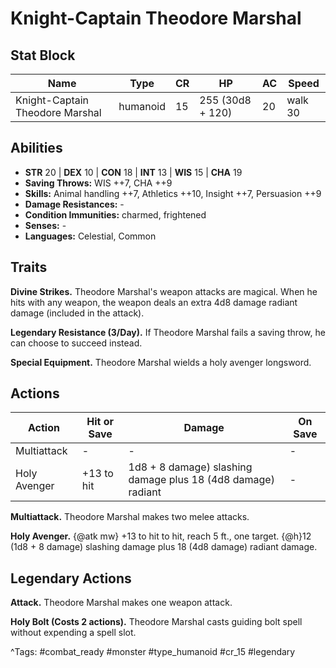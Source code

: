 # Knight-Captain Theodore Marshal

## Stat Block

| Name | Type | CR | HP | AC | Speed |
|------|------|----|----|----|-------|
| Knight-Captain Theodore Marshal | humanoid | 15 | 255 (30d8 + 120) | 20 | walk 30 |

## Abilities

- **STR** 20 | **DEX** 10 | **CON** 18 | **INT** 13 | **WIS** 15 | **CHA** 19
- **Saving Throws:** WIS ++7, CHA ++9  
- **Skills:** Animal handling ++7, Athletics ++10, Insight ++7, Persuasion ++9  
- **Damage Resistances:** -  
- **Condition Immunities:** charmed, frightened  
- **Senses:** -  
- **Languages:** Celestial, Common

## Traits

**Divine Strikes.** Theodore Marshal's weapon attacks are magical. When he hits with any weapon, the weapon deals an extra 4d8 damage radiant damage (included in the attack).

**Legendary Resistance (3/Day).** If Theodore Marshal fails a saving throw, he can choose to succeed instead.

**Special Equipment.** Theodore Marshal wields a holy avenger longsword.


## Actions

| Action | Hit or Save | Damage | On Save |
|--------|--------------|--------|----------|
| Multiattack | - | - | - |
| Holy Avenger | +13 to hit | 1d8 + 8 damage) slashing damage plus 18 (4d8 damage) radiant | - |

**Multiattack.** Theodore Marshal makes two melee attacks.

**Holy Avenger.** {@atk mw} +13 to hit to hit, reach 5 ft., one target. {@h}12 (1d8 + 8 damage) slashing damage plus 18 (4d8 damage) radiant damage.

## Legendary Actions

**Attack.** Theodore Marshal makes one weapon attack.

**Holy Bolt (Costs 2 actions).** Theodore Marshal casts guiding bolt spell without expending a spell slot.



^Tags: #combat_ready #monster #type_humanoid #cr_15 #legendary